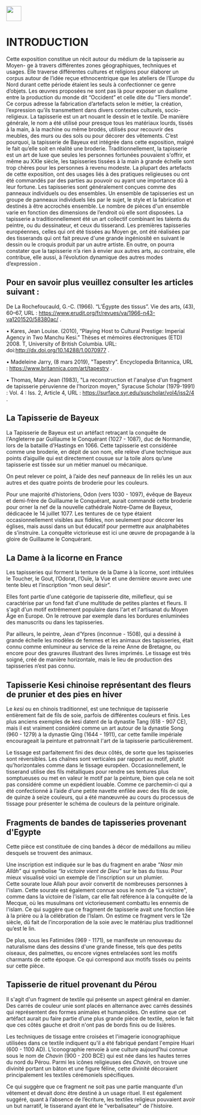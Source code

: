 <a href="https://juncture-digital.org"><img src="https://raw.githubusercontent.com/digitalArtHistory/recits-numeriques/main/images/btn_juncture.svg" style="height:40px"></a>

<param ve-config 
       title=" Les petites mains du Moyen Age : la mode des tapisseries et broderies" 
       banner="https://rmblf.files.wordpress.com/2019/10/tapisseriessl_produitevenement.png" 
       layout="vertical">

# INTRODUCTION

  Cette exposition constitue un récit autour du médium de la tapisserie au Moyen-  ge à travers différentes zones géographiques, techniques et usages. Elle traverse différentes cultures et religions pour élaborer un corpus autour de l’idée reçue ethnocentrique que les ateliers de l’Europe du Nord durant cette période étaient les seuls à confectionner ce genre d’objets. 
Les œuvres proposées ne sont pas là pour exposer un dualisme entre la production du monde dit “Occident” et celle dite du “Tiers monde”. Ce corpus adresse la fabrication d’artefacts selon le métier, la création, l’expression qu’ils transmettent dans divers contextes culturels, socio-religieux. 
La tapisserie est un art nouant le dessin et le textile. De manière générale, le nom a été utilisé pour presque tous les matériaux lourds, tissés à la main, à la machine ou même brodés, utilisés pour recouvrir des meubles, des murs ou des sols ou pour décorer des vêtements. C’est pourquoi, la tapisserie de Bayeux est intégrée dans cette exposition, malgré le fait qu’elle soit en réalité une broderie.
Traditionnellement, la tapisserie est un art de luxe que seules les personnes fortunées pouvaient s'offrir, et même au XXIe siècle, les tapisseries tissées à la main à grande échelle sont trop chères pour les personnes à revenu modeste. La plupart des artefacts de cette exposition, ont des usages liés à des pratiques religieuses ou ont été commandés par des parties au pouvoir ou ayant une importance dû à leur fortune. 
Les tapisseries sont généralement conçues comme des panneaux individuels ou des ensembles. Un ensemble de tapisseries est un groupe de panneaux individuels liés par le sujet, le style et la fabrication et destinés à être accrochés ensemble. Le nombre de pièces d'un ensemble varie en fonction des dimensions de l’endroit où elle sont disposées.
La tapisserie a traditionnellement été un art collectif combinant les talents du peintre, ou du dessinateur, et ceux du tisserand. Les premières tapisseries européennes, celles qui ont été tissées au Moyen  ge, ont été réalisées par des tisserands qui ont fait preuve d'une grande ingéniosité en suivant le dessin ou le croquis produit par un autre artiste. En outre, on pourra constater que la tapisserie n’a rien à envier aux autres arts, au contraire, elle contribue, elle aussi, à l’évolution dynamique des autres modes d’expression .

## Pour en savoir plus veuillez consulter les articles suivant :

De La Rochefoucauld, G.-C. (1966). “L’Égypte des tissus”. Vie des arts, (43), 60–67, URL : https://www.erudit.org/fr/revues/va/1966-n43-va1201520/58380ac/ .

•	Kares, Jean Louise. (2010), “Playing Host to Cultural Prestige: Imperial Agency in Two Manchu Kesi.” Thèses et mémoires électroniques (ETD) 2008. T, University of British Columbia. URL: doi:http://dx.doi.org/10.14288/1.0070977 .

•	Madeleine Jarry, (8 mars 2019), "Tapestry". Encyclopedia Britannica, URL : https://www.britannica.com/art/tapestry .

•	Thomas, Mary Jean (1983), "La reconstruction et l'analyse d'un fragment de tapisserie péruvienne de l'horizon moyen," Syracuse Scholar (1979-1991) : Vol. 4 : Iss. 2, Article 4, URL : https://surface.syr.edu/suscholar/vol4/iss2/4  .


## La Tapisserie de Bayeux

La Tapisserie de Bayeux est un artéfact retraçant la conquête de l'Angleterre par Guillaume le Conquérant (1027 - 1087), duc de Normandie, lors de la bataille d'Hastings en 1066. Cette tapisserie est considérée comme une broderie, en dépit de son nom, elle relève d’une technique aux points d’aiguille qui est directement cousue sur la toile alors qu’une tapisserie est tissée sur un métier manuel ou mécanique.
<param ve-graphic 
  url="https://upload.wikimedia.org/wikipedia/commons/1/1d/Bayeux_Tapestry_scene1_Edward.jpg" 
  title=" Détails de la broderie" />

On peut relever ce point, à l’aide des neuf panneaux de lin reliés les un aux autres et des quatre points de broderie pour les couleurs.
<param ve-graphic 
  url="https://www.perseus-web.fr/nar6/uploads/tapisserie-de-bayeux-ok.jpg" 
  title=" Tapisserie de Bayeux (1070-1080) 70 × 6 830 cm, fils de laine sur toile de lin" />
  
  <param ve-iframe 
    src="https://www.bayeuxmuseum.com/la-tapisserie-de-bayeux/decouvrir-la-tapisserie-de-bayeux/explorer-la-tapisserie-de-bayeux-en-ligne/" />
   
Pour une majorité d’historiens, Odon (vers 1030 - 1097), évêque de Bayeux et demi-frère de Guillaume le Conquérant, aurait commandé cette broderie pour orner la nef de la nouvelle cathédrale Notre-Dame de Bayeux, dédicacée le 14 juillet 1077. Les tentures de ce type étaient occasionnellement visibles aux fidèles, non seulement pour décorer les églises, mais aussi dans un but éducatif pour permettre aux analphabètes de s’instruire. La conquête victorieuse est ici une œuvre de propagande à la gloire de Guillaume le Conquérant.
<param ve-image 
  manifest="https://gallica.bnf.fr/iiif/ark:/12148/btv1b7740786m/manifest.json" />

## La Dame à la licorne en France

Les tapisseries qui forment la tenture de la Dame à la licorne, sont intitulées le Toucher, le Gout, l’Odorat, l’Ouïe, la Vue et une dernière œuvre avec une tente bleu et l’inscription “mon seul désir”.
<param ve-graphic 
url="https://user-images.githubusercontent.com/101141372/160937825-7799f841-6e58-40e6-9620-d82d2ae19626.png"
       title="Compilation des tapisseries de la Dame à la licorne (1484-1538) 311 à 377 x 290 à 473 cm, laine et soie" />
      
Elles font partie d’une catégorie de tapisserie dite, millefleur, qui se caractérise par un fond fait d'une multitude de petites plantes et fleurs. Il s'agit d'un motif extrêmement populaire dans l'art et l'artisanat du Moyen Âge en Europe. On le retrouve par exemple dans les bordures enluminées des manuscrits ou dans les tapisseries.
<param ve-graphic 
  url="https://upload.wikimedia.org/wikipedia/commons/d/db/Cluny-Dame_%C3%A0_la_licorne-Detail_16.JPG" 
  title="Mille fleur - détail à mon seul désir "/>

Par ailleurs, le peintre, Jean d’Ypres (inconnue - 1508), qui a dessiné à grande échelle les modèles de femmes et les animaux des tapisseries, était connu comme enlumineur au service de la reine Anne de Bretagne, ou encore pour des gravures illustrant des livres imprimés. Le tissage est très soigné, créé de manière horizontale, mais le lieu de production des tapisseries n’est pas connu.
<param ve-image 
  manifest="https://gallica.bnf.fr/iiif/ark:/12148/btv1b8431388k/manifest.json" />

<!--Les armoiries, de gueules (rouge) à la bande d’azur (bleu) chargée de trois croissants d’argent (blanc) ont permis d’identifier la famille qui a fait tisser ces pièces: les Le Viste. 
<param ve-graphic 
  url="https://upload.wikimedia.org/wikipedia/commons/9/96/%28Toulouse%29_L%27Ou%C3%AFe_%28La_Dame_%C3%A0_la_licorne%29_-_Mus%C3%A9e_de_Cluny_Paris_-_Blason_d%27Antoine_Le_Viste.jpg" 
  title="Armoire représentative des Le Viste"/> -->
  
  
## Tapisserie Kesi chinoise représentant des fleurs de prunier et des pies en hiver 

Le *kesi* ou en chinois traditionnel, est une technique de tapisserie entièrement fait de fils de soie, parfois de différentes couleurs et finis. Les plus anciens exemples de kesi datent de la dynastie Tang (618 - 907 CE), mais il  est vraiment considéré comme un art autour de la dynastie Song (960 - 1279) à la dynastie Qing (1644 - 1911), car cette famille impériale encourageait la peinture et patronnait l'art de la tapisserie particulièrement. 
<param ve-graphic url="https://user-images.githubusercontent.com/101141372/160939664-84012dba-2638-4ad3-a10a-67029673b279.png"
       title="Tapisserie Kesi représentant des fleurs de prunier et des pies en hiver (1127-1279) 104 x 36 cm, soie, Shen Zifan" 
       fit="contain"
       />

<!--<param ve-graphic  
 url="https://user-images.githubusercontent.com/101141372/160939664-84012dba-2638-4ad3-a10a-67029673b279.png" 
    title="Tapisserie Kesi représentant des fleurs de prunier et des pies en hiver (1127-1279) 104 x 36 cm, soie, Shen Zifan"/> -->

Le tissage est parfaitement fini des deux côtés, de sorte que les tapisseries sont réversibles. Les chaînes sont verticales par rapport au motif, plutôt qu'horizontales comme dans le tissage européen. Occasionnellement, le tisserand utilise des fils métalliques pour rendre ses tentures plus somptueuses ou met en valeur le motif par la peinture, bien que cela ne soit pas considéré comme un expédient louable. Comme ce parchemin-ci qui a été confectionné à l’aide d’une petite navette enfilée avec des fils de soie, de quinze à seize couleurs, qui a été manœuvrée au cours du processus de tissage pour présenter le schéma de couleurs de la peinture originale.
<param ve-graphic  
 url="https://user-images.githubusercontent.com/101141372/160940992-49ea0113-e3e2-4758-a65b-f7d6a63ffeb9.png" 
    title="Détail du kesi" />


## Fragments de bandes de tapisseries provenant d'Egypte
       
Cette pièce est constituée de cinq bandes à décor de médaillons au milieu desquels se trouvent des animaux. 
<param ve-graphic  
    url="https://user-images.githubusercontent.com/101141372/160940173-723ecb37-9504-450a-b6aa-e3dfd3d22cc4.png" 
    title="Fragments de bandes de tapisserie (XIIe) 35 x 26,4 cm, lin et soie"/>

Une inscription est indiquée sur le bas du fragment en arabe *“Nasr min Allâh”* qui symbolise *“la victoire vient de Dieu”* sur le bas du tissu. Pour mieux visualisé voici un exemple de l'inscription sur un plumier.       
Cette sourate loue Allah pour avoir convertit de nombreuses personnes à l'islam. Cette sourate est également connue sous le nom de "La victoire", comme dans la victoire de l'islam, car elle fait référence à la conquête de la Mecque, où les musulmans ont victorieusement combattu les ennemis de l'islam. Ce qui suggère que ce fragment de tapisserie avait une fonction liée à la prière ou à la célébration de l’Islam. On estime ce fragment vers le 12e siècle, dû fait de l’incorporation de la soie avec le matériau plus traditionnel qu’est le lin.
<param ve-graphic
url="https://user-images.githubusercontent.com/101141372/160942340-195f0279-4f80-44ec-9602-40b83615a6a9.png"
       title="Inscription sur un plumier du XIII/XIVe siècle, 6,40 x 29,40 x 6,10 cm, céramique et argent " /> 
    
<param ve-iframe 
    src="https://www.britishmuseum.org/collection/object/W_G-7" />
       
De plus, sous les Fatimides (969 - 1171), se manifeste un renouveau du naturalisme dans des dessins d'une grande finesse, tels que des petits oiseaux, des palmettes, ou encore vignes entrelacées sont les motifs charmants de cette époque. Ce qui correspond aux motifs tissés ou peints sur cette pièce. 
<param ve-graphic  
    url="https://user-images.githubusercontent.com/101141372/160945570-b758de95-2c91-48a7-94d9-336981434fdd.jpg" 
    title="Fragment d'un Tiraz-Style Textile, (1100) Période fatimide, 23,2 x 24,5 cm, soie et lin"/>

## Tapisserie de rituel provenant du Pérou

Il s'agit d'un fragment de textile qui présente un aspect général en damier. Des carrés de couleur unie sont placés en alternance avec carrés dessinés qui représentent des formes animales et humanoïdes. On estime que cet artéfact aurait pu faire partie d’une plus grande pièce de textile, selon le fait que ces côtés gauche et droit n'ont pas de bords finis ou de lisières.
<param ve-graphic  
    url="https://user-images.githubusercontent.com/101141372/160945065-58588835-fef8-47b5-af2d-caafebf4277b.jpeg" 
    title="Tapisserie de rituel (vers 600 CE) 124,46 x 160,02 cm, coton et laine"/>
    
<param ve-iframe 
    src="https://onlinecollections.syr.edu/objects/21790/textile-fragment--ritual-tapestry?ctx=b3191cd3bdc7bbf06a7af9e0d18b42d2740e2ba6&idx=3" />

 Les techniques de tissage entre croisées et l'imagerie iconographique utilisées dans ce textile indiquent qu'il a été fabriqué pendant l'empire Huari (600 - 1100 AD). L’iconographie renvoie à une culture aujourd'hui connue sous le nom de *Chavin* (900 - 200 BCE) qui est née dans les hautes terres du nord du Pérou. Parmi les icônes religieuses des *Chavin*, on trouve une divinité portant un bâton et une figure féline, cette divinité décoraient principalement les textiles cérémoniels spécifiques. 
 <param ve-graphic 
  url="https://upload.wikimedia.org/wikipedia/commons/a/af/Raimondi_Stela_%28Chavin_de_Huantar%29.svg" 
  title="La Stèle de Raimondi, découverte sur le site de Chavín de Huantar au Pérou par Antonio Raimondi (1875), déssiné dans son livre *El Perù*"/>
 
Ce qui suggère que ce fragment ne soit pas une partie manquante d’un vêtement et devait donc être destiné à un usage rituel. Il est également suggéré, quant à l’absence de l’écriture, les textiles religieux pouvaient avoir un but narratif, le tisserand ayant été le "verbalisateur" de l'histoire.
